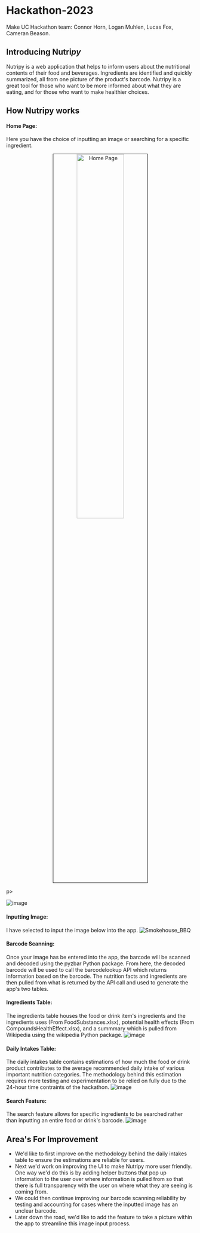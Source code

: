 # Hackathon-2023
Make UC Hackathon team: Connor Horn, Logan Muhlen, Lucas Fox, Cameran Beason.

## Introducing Nutri*py*
Nutripy is a web application that helps to inform users about the nutritional contents of their food and beverages. Ingredients are identified and quickly summarized, all from one picture of the product's barcode. Nutripy is a great tool for those who want to be more informed about what they are eating, and for those who want to make healthier choices.

## How Nutripy works

#### Home Page:
Here you have the choice of inputting an image or searching for a specific ingredient.
<p align="center">
<img src="https://github.com/connorhorn83/Hackathon-2023/assets/100247149/8478eedc-1e10-44b8-92c0-f62e14cd2589" alt="Home Page" style="border:1px solid black; width:50%;">
</p>p>

![image](https://github.com/connorhorn83/Hackathon-2023/assets/100247149/8478eedc-1e10-44b8-92c0-f62e14cd2589)

#### Inputting Image:
I have selected to input the image below into the app.
![Smokehouse_BBQ](https://github.com/connorhorn83/Hackathon-2023/assets/100247149/a072c3d2-2614-423a-88f0-1ce2abe1eb11)

#### Barcode Scanning:
Once your image has be entered into the app, the barcode will be scanned and decoded using the pyzbar Python package. From here, the decoded barcode will be used to call the barcodelookup API which returns information based on the barcode. The nutrition facts and ingredients are then pulled from what is returned by the API call and used to generate the app's two tables.

#### Ingredients Table:
The ingredients table houses the food or drink item's ingredients and the ingredients uses (From FoodSubstances.xlsx), potential health effects (From CompoundsHealthEffect.xlsx), and a summmary which is pulled from Wikipedia using the wikipedia Python package.
![image](https://github.com/connorhorn83/Hackathon-2023/assets/100247149/1146aee4-221d-4f47-995c-3c5385625308)

#### Daily Intakes Table:
The daily intakes table contains estimations of how much the food or drink product contributes to the average recommended daily intake of various important nutrition categories. The methodology behind this estimation requires more testing and experimentation to be relied on fully due to the 24-hour time contraints of the hackathon.
![image](https://github.com/connorhorn83/Hackathon-2023/assets/100247149/f42dbb8d-14ab-47dc-b2d2-3b25ee2454a7)

#### Search Feature:
The search feature allows for specific ingredients to be searched rather than inputting an entire food or drink's barcode.
![image](https://github.com/connorhorn83/Hackathon-2023/assets/100247149/a87e8874-7113-4cc9-8544-dac275d2e664)


## Area's For Improvement
- We'd like to first improve on the methodology behind the daily intakes table to ensure the estimations are reliable for users.
- Next we'd work on improving the UI to make Nutripy more user friendly. One way we'd do this is by adding helper buttons that pop up information to the user over where information is pulled from so that there is full transparency with the user on where what they are seeing is coming from.
- We could then continue improving our barcode scanning reliability by testing and accounting for cases where the inputted image has an unclear barcode.
- Later down the road, we'd like to add the feature to take a picture within the app to streamline this image input process.
